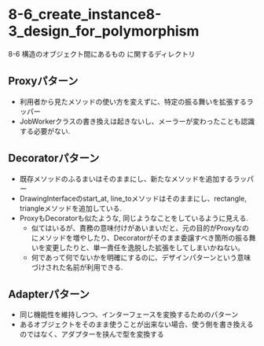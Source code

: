# 8-6_create_instance8-3_design_for_polymorphism
8-6 構造のオブジェクト間にあるもの に関するディレクトリ
## Proxyパターン
- 利用者から見たメソッドの使い方を変えずに、特定の振る舞いを拡張するラッパー
- JobWorkerクラスの書き換えは起きないし、メーラーが変わったことも認識する必要がない.
## Decoratorパターン
- 既存メソッドのふるまいはそのままにし、新たなメソッドを追加するラッパー
- DrawingInterfaceのstart_at, line_toメソッドはそのままにし、rectangle, triangleメソッドを追加している.
- ProxyもDecoratorも似たような, 同じようなことをしているように見える.
    - 似てはいるが、責務の意味付けがあいまいだと、元の目的がProxyなのにメソッドを増やしたり、Decoratorがそのまま委譲すべき箇所の振る舞いを変更したりと、単一責任を逸脱した拡張をしてしまいかねない。
    - 何であって何でないかを明確にするのに、デザインパターンという意味づけされた名前が利用できる.
## Adapterパターン
- 同じ機能性を維持しつつ、インターフェースを変換するためのパターン
- あるオブジェクトをそのまま使うことが出来ない場合、使う側を書き換えるのではなく、アダプターを挟んで型を変換する